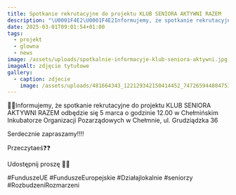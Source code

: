 ```yaml
---
title: Spotkanie rekrutacyjne do projektu KLUB SENIORA AKTYWNI RAZEM
description: "\U0001F4E2\U0001F4E2Informujemy, że spotkanie rekrutacyjne do projektu KLUB SENIORA AKTYWNI RAZEM odbędzie się 5 marca o godzinie 12.00 w Chełmińskim Inkubatorze Organizacji Pozarządowych w Chełmnie, ul. Grudziądzka 36[...]"
date: 2025-03-01T09:01:54+01:00
tags:
  - projekt
  - glowna
  - news
image: /assets/uploads/spotkalnie-informacyje-klub-seniora-aktywni.jpg
imageAlt: zdjęcie tytułowe
gallery:
  - caption: zdjecie
    image: /assets/uploads/481664343_122129342150414452_7472659448047537690_n.jpg
---
```

📢📢Informujemy, że spotkanie rekrutacyjne do projektu KLUB SENIORA AKTYWNI RAZEM odbędzie się 5 marca o godzinie 12.00 w Chełmińskim Inkubatorze Organizacji Pozarządowych w Chełmnie, ul. Grudziądzka 36

Serdecznie zapraszamy‼️‼️

Przeczytaeś❓️❓️

Udostępnij proszę 🙏🙏

\#FunduszeUE #FunduszeEuropejskie #Działajlokalnie #seniorzy #RozbudzeniRozmarzeni
